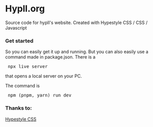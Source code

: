 # Hypll.org

 Source code for hypll's website. Created with Hypestyle CSS / CSS /  Javascript
 
 
 ### Get started
 
So you can easily get it up and running. 
But you can also easily use a command made in package.json. 
There is a <pre> npx live server </pre> that opens a local server on your PC.

The command is <pre> npm (pnpm, yarn) run dev </pre>


### Thanks to:

[Hypestyle CSS](https://hypestyle.netlify.app)
